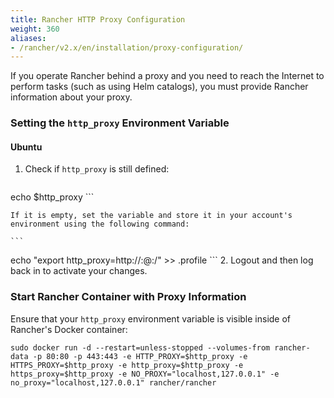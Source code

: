 ```yaml
---
title: Rancher HTTP Proxy Configuration
weight: 360
aliases:
- /rancher/v2.x/en/installation/proxy-configuration/
---
```

If you operate Rancher behind a proxy and you need to reach the Internet to perform tasks (such as using Helm catalogs), you must provide Rancher information about your proxy.

### Setting the `http_proxy` Environment Variable 

#### Ubuntu

1. Check if `http_proxy` is still defined:

    ```
echo $http_proxy
    ```

    If it is empty, set the variable and store it in your account's environment using the following command:

    ```
echo "export http_proxy=http://<username>:<password>@<proxy url>:<proxy port>/" >> .profile
    ```
2. Logout and then log back in to activate your changes.

### Start Rancher Container with Proxy Information 

Ensure that your `http_proxy` environment variable is visible inside of Rancher's Docker container:

```
sudo docker run -d --restart=unless-stopped --volumes-from rancher-data -p 80:80 -p 443:443 -e HTTP_PROXY=$http_proxy -e HTTPS_PROXY=$http_proxy -e http_proxy=$http_proxy -e https_proxy=$http_proxy -e NO_PROXY="localhost,127.0.0.1" -e no_proxy="localhost,127.0.0.1" rancher/rancher
```
